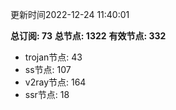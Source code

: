 更新时间2022-12-24 11:40:01

**总订阅: 73**
**总节点: 1322**
**有效节点: 332**
- trojan节点: 43
- ss节点: 107
- v2ray节点: 164
- ssr节点: 18
